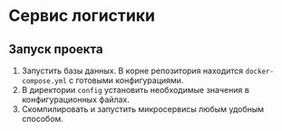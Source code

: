 # Сервис логистики

## Запуск проекта

1. Запустить базы данных. В корне репозитория находится `docker-compose.yml` с готовыми конфигурациями.
2. В директории `config` установить необходимые значения в конфигурационных файлах.
3. Скомпилировать и запустить микросервисы любым удобным способом.
